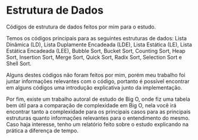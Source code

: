 # Estrutura de Dados
Códigos de estrutura de dados feitos por mim para o estudo.

Temos os códigos principais para as seguintes estruturas de dados: 
Lista Dinâmica (LD), Lista Duplamente Encadeada (LDE), Lista Estática (LE), Lista Estática Encadeada (LEE), Bubble Sort, Bucket Sort, Counting Sort, Heap Sort, Insertion Sort, Merge Sort, Quick Sort, Radix Sort, Selection Sort e Shell Sort.

Alguns destes códigos não foram feitos por mim, porém meu trabalho foi juntar informações relevantes com o código, portanto é possível encontrar em alguns códigos uma introdução explicativa junto da implementação.

Por fim, existe um trabalho autoral de estudo de Big O, onde fiz uma tabela bem útil para a comparação de complexidade em Big O, nela você irá encontrar tanto a complexidade para os principais casos para as principais estruturas quanto informações relevantes para o entendimento do mesmo. Caso haja interesse, tenho um relatório feito sobre o estudo explicando na prática a diferença de tempo.
